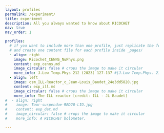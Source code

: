 ```yaml
---
layout: profiles
permalink: /experiment/
title: experiment
description: All you always wanted to know about RICOCHET
nav: true
nav_order: 1

profiles:
  # if you want to include more than one profile, just replicate the following block
  # and create one content file for each profile inside _pages/
  - align: right
    image: Ricochet_CENNS_NuPhys.png
    content: exp_cenns.md
    image_circular: false # crops the image to make it circular
    more_info: J.Low Temp.Phys 212 (2023) 127-137 #[J.Low Temp.Phys. 212 (2023) 127-137](https://arxiv.org/pdf/2111.06745)
  - align: left
    image: csm_ILL-Reactor_c_Jean-Louis_Baudet_24e3dd5820.jpg
    content: exp_ill.md
    image_circular: false # crops the image to make it circular
    more_info: The ILL reactor [credit: ILL - JL Baudet]
#  - align: right
#    image: Tour-suspendue-RED20-LIO.jpg
#    content: exp_det.md
#    image_circular: false # crops the image to make it circular
#    more_info: A RICOCHET bolometer.

---
```

